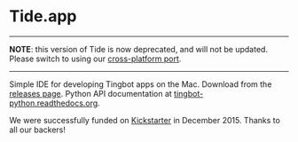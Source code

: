 # Tide.app

---

**NOTE**: this version of Tide is now deprecated, and will not be updated. Please switch to using our [cross-platform port](https://github.com/tingbot/tide-electron).

---

Simple IDE for developing Tingbot apps on the Mac. Download from the [releases page](http://github.com/tingbot/tide/releases/). Python API documentation at [tingbot-python.readthedocs.org](http://tingbot-python.readthedocs.org/).

We were successfully funded on [Kickstarter](https://www.kickstarter.com/projects/744235676/647977615) in December 2015. Thanks to all our backers!
